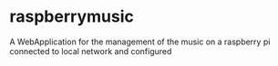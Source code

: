 # raspberrymusic
A WebApplication for the management of the music on a raspberry pi connected to local network and configured
